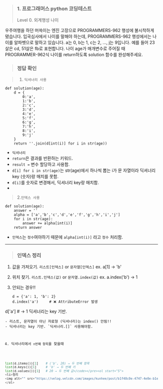 <blockquote>
<h3 id="1-프로그래머스-python-코딩테스트">1. 프로그래머스 python 코딩테스트</h3>
<p>Level 0. 외계행성 나이</p>
</blockquote>
<p>우주여행을 하던 머쓱이는 엔진 고장으로 PROGRAMMERS-962 행성에 불시착하게 됐습니다. 입국심사에서 나이를 말해야 하는데, PROGRAMMERS-962 행성에서는 나이를 알파벳으로 말하고 있습니다. a는 0, b는 1, c는 2, ..., j는 9입니다. 예를 들어 23살은 cd, 51살은 fb로 표현합니다. 나이 age가 매개변수로 주어질 때 PROGRAMMER-962식 나이를 return하도록 solution 함수를 완성해주세요.</p>
<blockquote>
<h3 id="정답-확인">정답 확인</h3>
</blockquote>
<blockquote>
<ol>
<li><code>딕셔너리 사용</code> </li>
</ol>
</blockquote>
<pre><code class="language-python">def solution(age):
    d = {
        0:'a',
        1:'b',
        2:'c',
        3:'d',
        4:'e',
        5:'f',
        6:'g',
        7:'h',
        8:'i',
        9:'j'
    }
    return ''.join(d[int(i)] for i in str(age))</code></pre>
<ul>
<li><code>딕셔너리</code></li>
<li><code>return</code>은 결과를 반환하는 키워드.</li>
<li><code>result =</code> 변수 할당하고 사용함. </li>
<li><code>d[i] for i in str(age)</code>는 str(age)에서 하나씩 뽑는 i가 문   자열이라 딕셔너리 key (숫자)랑 매치를 못함.</li>
<li><code>d[i]</code>를 숫자로 변경해서, 딕셔너리 key랑 매치함.</li>
<li></li>
</ul>
<blockquote>
<p>2.<code>인덱스 사용</code> </p>
</blockquote>
<pre><code class="language-python">def solution(age):
    answer = ''
    alpha = ['a','b','c','d','e','f','g','h','i','j']
    for i in str(age):
        answer += alpha[int(i)]
    return answer</code></pre>
<ul>
<li><code>인덱스</code>는 <code>정수</code>여야하기 때문에 <code>alpha[int(i)]</code> 라고 <code>정수</code> 처리함.</li>
</ul>
<hr />
<blockquote>
<h3 id="인덱스-정리">인덱스 정리</h3>
</blockquote>
<ol>
<li><p>값을 가져오기.
<code>리스트[인덱스]</code>  or <code>문자열[인덱스]</code>
ex. a[1] -&gt; 'b'</p>
</li>
<li><p>위치 찾기.
<code>리스트.인덱스(값)</code> or <code>문자열.index(값)</code>
ex. a.index('b') -&gt; 1</p>
</li>
<li><p>안되는 경우!!</p>
<pre><code class="language-python">d = {'a': 1, 'b': 2}
d.index('a')     # ❌ AttributeError 발생
</code></pre>
</li>
</ol>
<p>d['a']   # -&gt; 1 딕셔너리는 key 기반.</p>
<pre><code>- 리스트, 문자열이 아닌 자료형 (딕셔너리)는 index() 안됨!!
- 딕셔너리는 key 기반. `딕셔너리.[]` 사용해야함.

4. 딕셔너리에서 `n번째 항목`을 찾을때
``` python
list(d.items())[1]    # ('b', 20) → 두 번째 항목
list(d.keys())[1]     # 'b' → 두 번째 키
list(d.values())[1]   # 20 → 두 번째 값</code></pre><ol start="5">
<li>정리
<img alt="" src="https://velog.velcdn.com/images/kunhee/post/b1f48c0e-4747-4e0e-b1ea-bf5cab564cb3/image.png" /></li>
</ol>